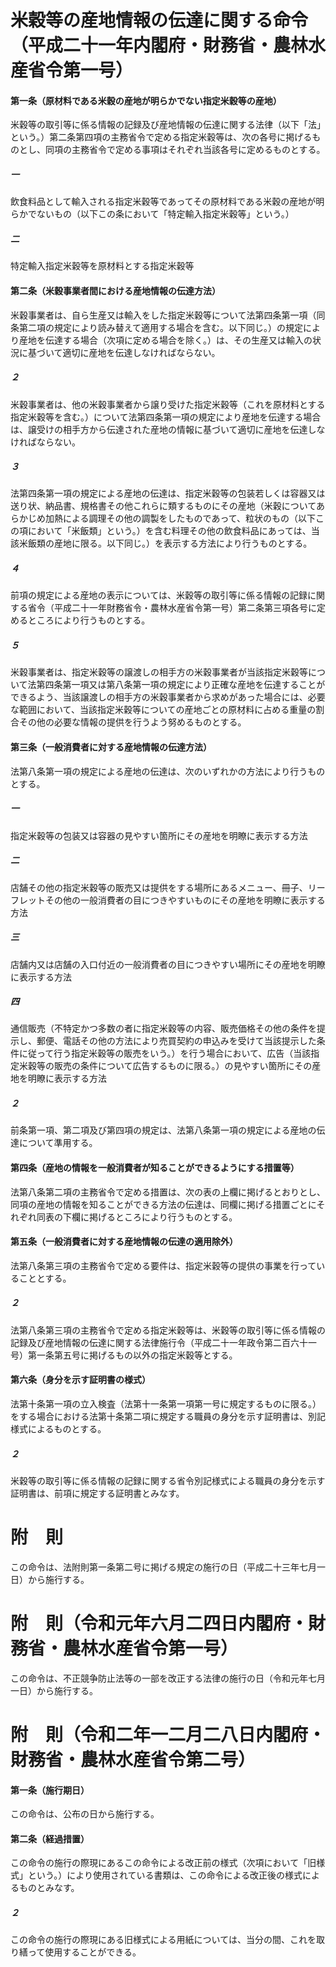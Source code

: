 # 米穀等の産地情報の伝達に関する命令（平成二十一年内閣府・財務省・農林水産省令第一号）
#### 第一条（原材料である米穀の産地が明らかでない指定米穀等の産地）
米穀等の取引等に係る情報の記録及び産地情報の伝達に関する法律（以下「法」という。）第二条第四項の主務省令で定める指定米穀等は、次の各号に掲げるものとし、同項の主務省令で定める事項はそれぞれ当該各号に定めるものとする。
##### 一
飲食料品として輸入される指定米穀等であってその原材料である米穀の産地が明らかでないもの（以下この条において「特定輸入指定米穀等」という。）
##### 二
特定輸入指定米穀等を原材料とする指定米穀等
#### 第二条（米穀事業者間における産地情報の伝達方法）
米穀事業者は、自ら生産又は輸入をした指定米穀等について法第四条第一項（同条第二項の規定により読み替えて適用する場合を含む。以下同じ。）の規定により産地を伝達する場合（次項に定める場合を除く。）は、その生産又は輸入の状況に基づいて適切に産地を伝達しなければならない。
##### ２
米穀事業者は、他の米穀事業者から譲り受けた指定米穀等（これを原材料とする指定米穀等を含む。）について法第四条第一項の規定により産地を伝達する場合は、譲受けの相手方から伝達された産地の情報に基づいて適切に産地を伝達しなければならない。
##### ３
法第四条第一項の規定による産地の伝達は、指定米穀等の包装若しくは容器又は送り状、納品書、規格書その他これらに類するものにその産地（米穀についてあらかじめ加熱による調理その他の調製をしたものであって、粒状のもの（以下この項において「米飯類」という。）を含む料理その他の飲食料品にあっては、当該米飯類の産地に限る。以下同じ。）を表示する方法により行うものとする。
##### ４
前項の規定による産地の表示については、米穀等の取引等に係る情報の記録に関する省令（平成二十一年財務省令・農林水産省令第一号）第二条第三項各号に定めるところにより行うものとする。
##### ５
米穀事業者は、指定米穀等の譲渡しの相手方の米穀事業者が当該指定米穀等について法第四条第一項又は第八条第一項の規定により正確な産地を伝達することができるよう、当該譲渡しの相手方の米穀事業者から求めがあった場合には、必要な範囲において、当該指定米穀等についての産地ごとの原材料に占める重量の割合その他の必要な情報の提供を行うよう努めるものとする。
#### 第三条（一般消費者に対する産地情報の伝達方法）
法第八条第一項の規定による産地の伝達は、次のいずれかの方法により行うものとする。
##### 一
指定米穀等の包装又は容器の見やすい箇所にその産地を明瞭に表示する方法
##### 二
店舗その他の指定米穀等の販売又は提供をする場所にあるメニュー、冊子、リーフレットその他の一般消費者の目につきやすいものにその産地を明瞭に表示する方法
##### 三
店舗内又は店舗の入口付近の一般消費者の目につきやすい場所にその産地を明瞭に表示する方法
##### 四
通信販売（不特定かつ多数の者に指定米穀等の内容、販売価格その他の条件を提示し、郵便、電話その他の方法により売買契約の申込みを受けて当該提示した条件に従って行う指定米穀等の販売をいう。）を行う場合において、広告（当該指定米穀等の販売の条件について広告するものに限る。）の見やすい箇所にその産地を明瞭に表示する方法
##### ２
前条第一項、第二項及び第四項の規定は、法第八条第一項の規定による産地の伝達について準用する。
#### 第四条（産地の情報を一般消費者が知ることができるようにする措置等）
法第八条第二項の主務省令で定める措置は、次の表の上欄に掲げるとおりとし、同項の産地の情報を知ることができる方法の伝達は、同欄に掲げる措置ごとにそれぞれ同表の下欄に掲げるところにより行うものとする。
#### 第五条（一般消費者に対する産地情報の伝達の適用除外）
法第八条第三項の主務省令で定める要件は、指定米穀等の提供の事業を行っていることとする。
##### ２
法第八条第三項の主務省令で定める指定米穀等は、米穀等の取引等に係る情報の記録及び産地情報の伝達に関する法律施行令（平成二十一年政令第二百六十一号）第一条第五号に掲げるもの以外の指定米穀等とする。
#### 第六条（身分を示す証明書の様式）
法第十条第一項の立入検査（法第十一条第一項第一号に規定するものに限る。）をする場合における法第十条第二項に規定する職員の身分を示す証明書は、別記様式によるものとする。
##### ２
米穀等の取引等に係る情報の記録に関する省令別記様式による職員の身分を示す証明書は、前項に規定する証明書とみなす。
# 附　則
この命令は、法附則第一条第二号に掲げる規定の施行の日（平成二十三年七月一日）から施行する。
# 附　則（令和元年六月二四日内閣府・財務省・農林水産省令第一号）
この命令は、不正競争防止法等の一部を改正する法律の施行の日（令和元年七月一日）から施行する。
# 附　則（令和二年一二月二八日内閣府・財務省・農林水産省令第二号）
#### 第一条（施行期日）
この命令は、公布の日から施行する。
#### 第二条（経過措置）
この命令の施行の際現にあるこの命令による改正前の様式（次項において「旧様式」という。）により使用されている書類は、この命令による改正後の様式によるものとみなす。
##### ２
この命令の施行の際現にある旧様式による用紙については、当分の間、これを取り繕って使用することができる。
